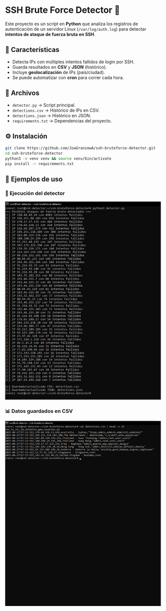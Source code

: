 # SSH Brute Force Detector 🔐

Este proyecto es un script en **Python** que analiza los registros de autenticación de un servidor Linux (`/var/log/auth.log`) para detectar **intentos de ataque de fuerza bruta en SSH**.

## 🚀 Características
- Detecta IPs con múltiples intentos fallidos de login por SSH.
- Guarda resultados en **CSV** y **JSON** (histórico).
- Incluye **geolocalización** de IPs (país/ciudad).
- Se puede automatizar con **cron** para correr cada hora.


## 📂 Archivos
- `detector.py` → Script principal.
- `detections.csv` → Histórico de IPs en CSV.
- `detections.json` → Histórico en JSON.
- `requirements.txt` → Dependencias del proyecto.

## ⚙️ Instalación
```bash
git clone https://github.com/JoaGranzowA/ssh-bruteforce-detector.git
cd ssh-bruteforce-detector
python3 -m venv venv && source venv/bin/activate
pip install -r requirements.txt
```

## 📸 Ejemplos de uso

### 🔎 Ejecución del detector
![Ejemplo de salida](assets/example-output.png)

### 📊 Datos guardados en CSV
![CSV sample](assets/csv-sample.png)
